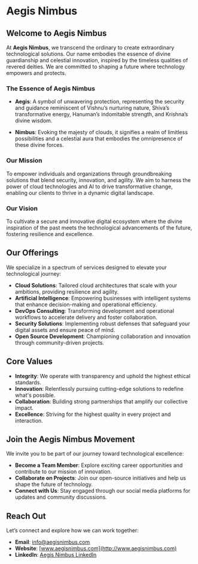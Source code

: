 
# Aegis Nimbus

## Welcome to Aegis Nimbus

At **Aegis Nimbus**, we transcend the ordinary to create extraordinary technological solutions. Our name embodies the essence of divine guardianship and celestial innovation, inspired by the timeless qualities of revered deities. We are committed to shaping a future where technology empowers and protects.

### The Essence of Aegis Nimbus

- **Aegis**: A symbol of unwavering protection, representing the security and guidance reminiscent of Vishnu’s nurturing nature, Shiva’s transformative energy, Hanuman’s indomitable strength, and Krishna’s divine wisdom.

- **Nimbus**: Evoking the majesty of clouds, it signifies a realm of limitless possibilities and a celestial aura that embodies the omnipresence of these divine forces.

### Our Mission

To empower individuals and organizations through groundbreaking solutions that blend security, innovation, and agility. We aim to harness the power of cloud technologies and AI to drive transformative change, enabling our clients to thrive in a dynamic digital landscape.

### Our Vision

To cultivate a secure and innovative digital ecosystem where the divine inspiration of the past meets the technological advancements of the future, fostering resilience and excellence.

## Our Offerings

We specialize in a spectrum of services designed to elevate your technological journey:

- **Cloud Solutions**: Tailored cloud architectures that scale with your ambitions, providing resilience and agility.
- **Artificial Intelligence**: Empowering businesses with intelligent systems that enhance decision-making and operational efficiency.
- **DevOps Consulting**: Transforming development and operational workflows to accelerate delivery and foster collaboration.
- **Security Solutions**: Implementing robust defenses that safeguard your digital assets and ensure peace of mind.
- **Open Source Development**: Championing collaboration and innovation through community-driven projects.

## Core Values

- **Integrity**: We operate with transparency and uphold the highest ethical standards.
- **Innovation**: Relentlessly pursuing cutting-edge solutions to redefine what's possible.
- **Collaboration**: Building strong partnerships that amplify our collective impact.
- **Excellence**: Striving for the highest quality in every project and interaction.

## Join the Aegis Nimbus Movement

We invite you to be part of our journey toward technological excellence:

- **Become a Team Member**: Explore exciting career opportunities and contribute to our mission of innovation.
- **Collaborate on Projects**: Join our open-source initiatives and help us shape the future of technology.
- **Connect with Us**: Stay engaged through our social media platforms for updates and community discussions.

## Reach Out

Let’s connect and explore how we can work together:

- **Email**: [info@aegisnimbus.com](mailto:info@aegisnimbus.com)
- **Website**: [www.aegisnimbus.com](http://www.aegisnimbus.com)
- **LinkedIn**: [Aegis Nimbus LinkedIn](https://www.linkedin.com/company/aegis-nimbus)
